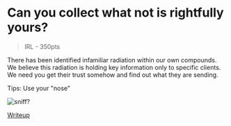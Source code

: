 # Can you collect what not is rightfully yours?
>    IRL - 350pts

There has been identified infamiliar radiation within our own compounds.
We believe this radiation is holding key information only to specific clients.
We need you get their trust somehow and find out what they are sending.

Tips:
Use your "nose"

![sniff?](https://media.giphy.com/media/MNvN8IOC2xd8L5TCNM/giphy.gif)


[Writeup](./writeup.md)
